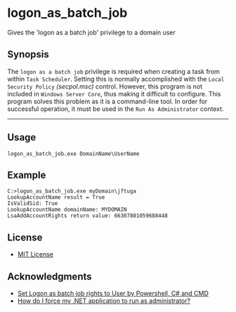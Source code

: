 # logon_as_batch_job
Gives the 'logon as a batch job' privilege to a domain user

## Synopsis
The `logon as a batch job` privilege is required when creating a task from within `Task Scheduler`.  Setting this is normally accomplished with the `Local Security Policy` *(secpol.msc)* control.  However, this program is not included in `Windows Server Core`, thus making it difficult to configure.  This program solves this problem as it is a command-line tool.  In order for successful operation, it must be used in the `Run As Administrator` context.

___

## Usage

```
logon_as_batch_job.exe DomainName\UserName
```

## Example

```shell
C:>logon_as_batch_job.exe myDomain\jftuga
LookupAccountName result = True
IsValidSid: True
LookupAccountName domainName: MYDOMAIN
LsaAddAccountRights return value: 66307801059688448
```

## License
* [MIT License](LICENSE)

## Acknowledgments
* [Set Logon as batch job rights to User by Powershell, C# and CMD](https://morgantechspace.com/2014/03/set-logon-as-batch-job-rights-to-user-by-powershell-csharp-cmd.html)
* [How do I force my .NET application to run as administrator?](https://stackoverflow.com/questions/2818179/how-do-i-force-my-net-application-to-run-as-administrator)
